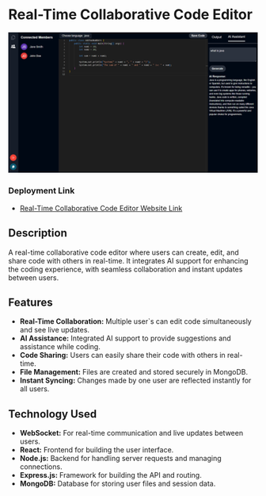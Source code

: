 # Real-Time Collaborative Code Editor

![Real-Time Collaborative Code Editor](./frontend/public/Screenshot%20(223).png)

### Deployment Link 
- [Real-Time Collaborative Code Editor Website Link](https://real-time-collaborative-code-editor-vka5.onrender.com)


## Description

A real-time collaborative code editor where users can create, edit, and share code with others in real-time. It integrates AI support for enhancing the coding experience, with seamless collaboration and instant updates between users.

## Features

- **Real-Time Collaboration:** Multiple user`s can edit code simultaneously and see live updates.
- **AI Assistance:** Integrated AI support to provide suggestions and assistance while coding.
- **Code Sharing:** Users can easily share their code with others in real-time.
- **File Management:** Files are created and stored securely in MongoDB.
- **Instant Syncing:** Changes made by one user are reflected instantly for all users.

## Technology Used

- **WebSocket:** For real-time communication and live updates between users.
- **React:** Frontend for building the user interface.
- **Node.js:** Backend for handling server requests and managing connections.
- **Express.js:** Framework for building the API and routing.
- **MongoDB:** Database for storing user files and session data.

